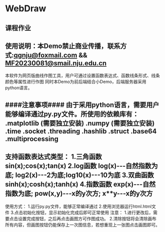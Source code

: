 # WebDraw
课程作业
----------------------------------------------------------
使用说明：本Demo禁止商业传播，联系方式:qgnju@foxmail.com  && MF20230081@smail.nju.edu.cn
----------------------------------------------------------
本软件为网页版曲线作图工具，用户可通过设置函数表达式、函数线条形式、线条颜色等属性进行作图
同时本Demo为前后端结合小Demo，后端服务器采用python语言。

####注意事项####
由于采用python语言，需要用户能够编译通过py.py文件。所使用的依赖库有：
.matplotlib (需要独立安装)
.numpy (需要独立安装)
.time
.socket
.threading
.hashlib
.struct
.base64
.multiprocessing
----------------------------------------------------------
支持函数表达式类型：
1.三角函数 sin(x);cos(x);tan(x)
2.log函数  log(x)---自然指数为底; log2(x)---2为底;log10(x)---10为底
3.双曲函数 sinh(x);cosh(x);tanh(x)
4.指数函数 exp(x)---自然指数为底; pow(x,y)---x的y次方; x**y---x的y次方
----------------------------------------------------------

使用方式：
1.运行py.py文件，能够正常编译通过
2.使用浏览器运行html.html文件
3.点击初始化按钮，显示初始化完成后即可正常使用
注意：
	1.进行更改后，需要点击设置完成按钮，之后再点击画图方可作图成功。
	2.清除按钮将会清除画布所有内容，但画图按钮仍能保存上一次图信息，若想重现上一张图点击画图即可。


